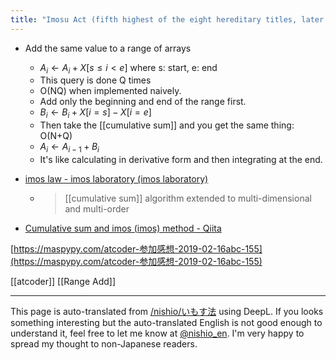 ```yaml
---
title: "Imosu Act (fifth highest of the eight hereditary titles, later demoted to sixth highest of eight)"
---
```


- Add the same value to a range of arrays
    - $A_i ← A_i + X[s \le i < e]$ where s: start, e: end
    - This query is done Q times
    - O(NQ) when implemented naively.
    - Add only the beginning and end of the range first.
    - $B_i ← B_i + X[i = s] - X[i=e]$
    - Then take the [[cumulative sum]] and you get the same thing: O(N+Q)
    - $A_i ← A_{i-1} + B_i$
    - It's like calculating in derivative form and then integrating at the end.

- [imos law - imos laboratory (imos laboratory)](https://imoz.jp/algorithms/imos_method.html)
    - >  [[cumulative sum]] algorithm extended to multi-dimensional and multi-order
- [Cumulative sum and imos (imos) method - Qiita](https://qiita.com/DaikiSuyama/items/67547e14b47cd6360252)

[https://maspypy.com/atcoder-参加感想-2019-02-16abc-155](https://maspypy.com/atcoder-参加感想-2019-02-16abc-155)

[[atcoder]]
[[Range Add]]

---
This page is auto-translated from [/nishio/いもす法](https://scrapbox.io/nishio/いもす法) using DeepL. If you looks something interesting but the auto-translated English is not good enough to understand it, feel free to let me know at [@nishio_en](https://twitter.com/nishio_en). I'm very happy to spread my thought to non-Japanese readers.